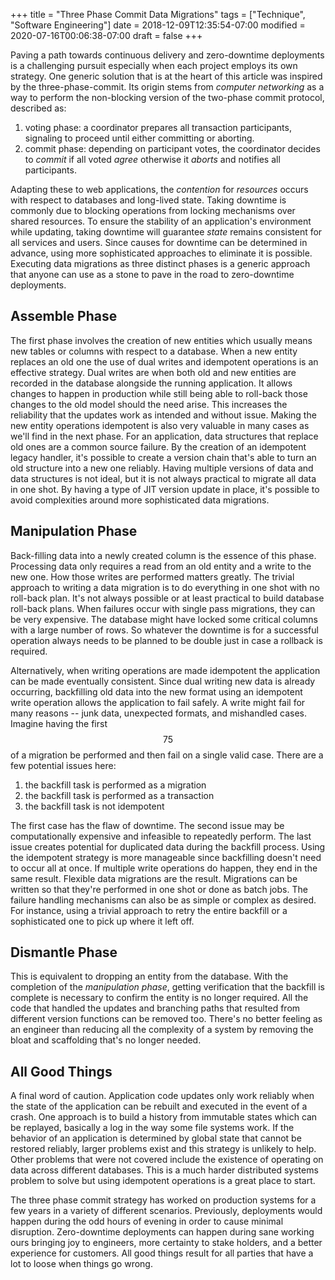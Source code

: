 +++
title = "Three Phase Commit Data Migrations"
tags = ["Technique", "Software Engineering"]
date = 2018-12-09T12:35:54-07:00
modified = 2020-07-16T00:06:38-07:00
draft = false
+++

Paving a path towards continuous delivery and zero-downtime deployments is a challenging pursuit especially when each project employs its own strategy.
One generic solution that is at the heart of this article was inspired by the three-phase-commit.
Its origin stems from _computer networking_ as a way to perform the non-blocking version of the two-phase commit protocol, described as:

1. voting phase: a coordinator prepares all transaction participants, signaling to proceed until either committing or aborting.
1. commit phase: depending on participant votes, the coordinator decides to _commit_ if all voted _agree_ otherwise it _aborts_ and notifies all participants.

Adapting these to web applications, the _contention_ for _resources_ occurs with respect to databases and long-lived state.
Taking downtime is commonly due to blocking operations from locking mechanisms over shared resources.
To ensure the stability of an application's environment while updating, taking downtime will guarantee _state_ remains consistent for all services and users.
Since causes for downtime can be determined in advance, using more sophisticated approaches to eliminate it is possible.
Executing data migrations as three distinct phases is a generic approach that anyone can use as a stone to pave in the road to zero-downtime deployments.

## Assemble Phase

The first phase involves the creation of new entities which usually means new tables or columns with respect to a database.
When a new entity replaces an old one the use of dual writes and idempotent operations is an effective strategy.
Dual writes are when both old and new entities are recorded in the database alongside the running application.
It allows changes to happen in production while still being able to roll-back those changes to the old model should the need arise.
This increases the reliability that the updates work as intended and without issue.
Making the new entity operations idempotent is also very valuable in many cases as we'll find in the next phase.
For an application, data structures that replace old ones are a common source failure.
By the creation of an idempotent legacy handler, it's possible to create a version chain that's able to turn an old structure into a new one reliably.
Having multiple versions of data and data structures is not ideal, but it is not always practical to migrate all data in one shot.
By having a type of JIT version update in place, it's possible to avoid complexities around more sophisticated data migrations.

## Manipulation Phase

Back-filling data into a newly created column is the essence of this phase.
Processing data only requires a read from an old entity and a write to the new one.
How those writes are performed matters greatly.
The trivial approach to writing a data migration is to do everything in one shot with no roll-back plan.
It's not always possible or at least practical to build database roll-back plans.
When failures occur with single pass migrations, they can be very expensive.
The database might have locked some critical columns with a large number of rows.
So whatever the downtime is for a successful operation always needs to be planned to be double just in case a rollback is required.

Alternatively, when writing operations are made idempotent the application can be made eventually consistent.
Since dual writing new data is already occurring, backfilling old data into the new format using an idempotent write operation allows the application to fail safely.
A write might fail for many reasons -- junk data, unexpected formats, and mishandled cases.
Imagine having the first $$75%$$ of a migration be performed and then fail on a single valid case.
There are a few potential issues here:

1. the backfill task is performed as a migration
1. the backfill task is performed as a transaction
1. the backfill task is not idempotent

The first case has the flaw of downtime.
The second issue may be computationally expensive and infeasible to repeatedly perform.
The last issue creates potential for duplicated data during the backfill process.
Using the idempotent strategy is more manageable since backfilling doesn't need to occur all at once.
If multiple write operations do happen, they end in the same result.
Flexible data migrations are the result.
Migrations can be written so that they're performed in one shot or done as batch jobs.
The failure handling mechanisms can also be as simple or complex as desired.
For instance, using a trivial approach to retry the entire backfill or a sophisticated one to pick up where it left off.

## Dismantle Phase

This is equivalent to dropping an entity from the database. 
With the completion of the _manipulation phase_, getting verification that the backfill is complete is necessary to confirm the entity is no longer required.
All the code that handled the updates and branching paths that resulted from different version functions can be removed too.
There's no better feeling as an engineer than reducing all the complexity of a system by removing the bloat and scaffolding that's no longer needed.

## All Good Things

A final word of caution.
Application code updates only work reliably when the state of the application can be rebuilt and executed in the event of a crash.
One approach is to build a history from immutable states which can be replayed, basically a log in the way some file systems work.
If the behavior of an application is determined by global state that cannot be restored reliably, larger problems exist and this strategy is unlikely to help.
Other problems that were not covered include the existence of operating on data across different databases.
This is a much harder distributed systems problem to solve but using idempotent operations is a great place to start.

The three phase commit strategy has worked on production systems for a few years in a variety of different scenarios.
Previously, deployments would happen during the odd hours of evening in order to cause minimal disruption.
Zero-downtime deployments can happen during sane working ours bringing joy to engineers, more certainty to stake holders, and a better experience for customers.
All good things result for all parties that have a lot to loose when things go wrong.
